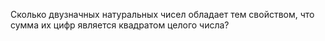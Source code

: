 Сколько двузначных натуральных чисел обладает тем свойством, что сумма их цифр является квадратом целого числа?